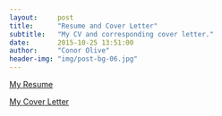 ```yaml
---
layout:     post
title:      "Resume and Cover Letter"
subtitle:   "My CV and corresponding cover letter."
date:       2015-10-25 13:51:00
author:     "Conor Olive"
header-img: "img/post-bg-06.jpg"
---
```


<p><a href="https://drive.google.com/file/d/0B8ylzO_NINuLRnFKZ0lvZU5velE/view?usp=sharing">My Resume</a></p>
<p><a href="https://drive.google.com/file/d/0B8ylzO_NINuLOUVxaEx4UFNHdzA/view?usp=sharing">My Cover Letter</a></p>
